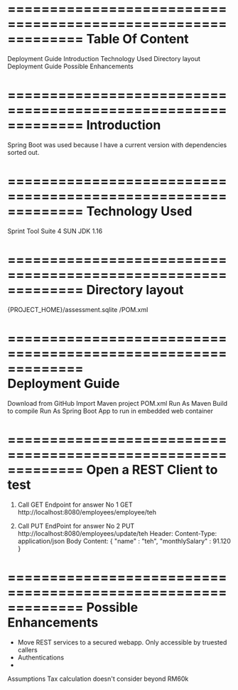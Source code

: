 =============================================================
Table Of Content
=============================================================
Deployment Guide
Introduction
Technology Used
Directory layout
Deployment Guide
Possible Enhancements


=============================================================
Introduction
=============================================================
Spring Boot was used because I have a current version with dependencies sorted out.


=============================================================
Technology Used
=============================================================
Sprint Tool Suite 4
SUN JDK 1.16


=============================================================
Directory layout
=============================================================
{PROJECT_HOME}/assessment.sqlite
              /POM.xml
              
              
=============================================================    
Deployment Guide
=============================================================
Download from GitHub
Import Maven project POM.xml
Run As Maven Build to compile
Run As Spring Boot App to run in embedded web container


=============================================================
Open a REST Client to test
=============================================================
1. Call GET Endpoint for answer No 1
GET 
http://localhost:8080/employees/employee/teh

2. Call PUT EndPoint for answer No 2
PUT 
http://localhost:8080/employees/update/teh
Header: Content-Type: application/json
Body Content:
{
	"name" : "teh",
	"monthlySalary" : 91.120
}





=============================================================
Possible Enhancements
=============================================================
- Move REST services to a secured webapp. Only accessible by truested callers
- Authentications
- 

Assumptions
Tax calculation doesn't consider beyond RM60k

